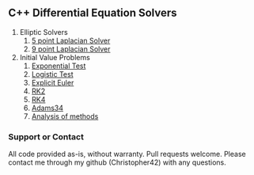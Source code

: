 ## C++ Differential Equation Solvers

1. Elliptic Solvers
    1. [5 point Laplacian Solver](https://christopher42.github.io/computational-mathematics/differentialEquationSolvers/ellipticSolvers/laplacian/initLaplace5)
    2. [9 point Laplacian Solver](https://christopher42.github.io/computational-mathematics/differentialEquationSolvers/ellipticSolvers/laplacian/initLaplace9)
2. Initial Value Problems
	1. [Exponential Test](https://christopher42.github.io/computational-mathematics/differentialEquationSolvers/ivp/simpleTest)
	2. [Logistic Test](https://christopher42.github.io/computational-mathematics/differentialEquationSolvers/ivp/logisticTest)
	3. [Explicit Euler](https://christopher42.github.io/computational-mathematics/differentialEquationSolvers/ivp/explicitEuler)
	4. [RK2](https://christopher42.github.io/computational-mathematics/differentialEquationSolvers/ivp/rk2)
	5. [RK4](https://christopher42.github.io/computational-mathematics/differentialEquationSolvers/ivp/rk4)
	6. [Adams34](https://christopher42.github.io/computational-mathematics/differentialEquationSolvers/ivp/adams34)
	7. [Analysis of methods](https://christopher42.github.io/computational-mathematics/differentialEquationSolvers/ivp/analysis)


### Support or Contact

All code provided as-is, without warranty. Pull requests welcome. Please contact me through my github (Christopher42) with any questions.
